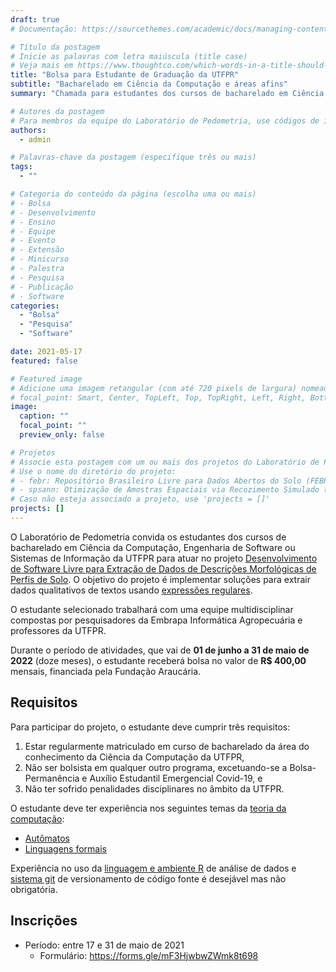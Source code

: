 ```yaml
---
draft: true
# Documentação: https://sourcethemes.com/academic/docs/managing-content/

# Título da postagem
# Inicie as palavras com letra maiúscula (title case)
# Veja mais em https://www.thoughtco.com/which-words-in-a-title-should-be-capitalized-1691026
title: "Bolsa para Estudante de Graduação da UTFPR"
subtitle: "Bacharelado em Ciência da Computação e áreas afins"
summary: "Chamada para estudantes dos cursos de bacharelado em Ciência da Computação, Engenharia de Software ou Sistemas de Informação da UTFPR atuarem em projeto de pesquisa de extração de dados de textos usando expressões regulares (regex). Os desenvolvimentos da pesquisa serão publicados na forma de pacote R."

# Autores da postagem
# Para membros da equipe do Laboratório de Pedometria, use códigos de identificação conforme 'content/authors'
authors:
  - admin

# Palavras-chave da postagem (especifique três ou mais)
tags:
  - ""

# Categoria do conteúdo da página (escolha uma ou mais)
# - Bolsa
# - Desenvolvimento
# - Ensino
# - Equipe
# - Evento
# - Extensão
# - Minicurso
# - Palestra
# - Pesquisa
# - Publicação
# - Software
categories:
  - "Bolsa"
  - "Pesquisa"
  - "Software"

date: 2021-05-17
featured: false

# Featured image
# Adicione uma imagem retangular (com até 720 pixels de largura) nomeada 'featured' ao diretório desta postagem
# focal_point: Smart, Center, TopLeft, Top, TopRight, Left, Right, BottomLeft, Bottom, BottomRight
image:
  caption: ""
  focal_point: ""
  preview_only: false

# Projetos
# Associe esta postagem com um ou mais dos projetos do Laboratório de Pedometria
# Use o nome do diretório do projeto:
# - febr: Repositório Brasileiro Livre para Dados Abertos do Solo (FEBR)
# - spsann: Otimização de Amostras Espaciais via Recozimento Simulado (SPSANN)
# Caso não esteja associado a projeto, use 'projects = []'
projects: []
---
```


O Laboratório de Pedometria convida os estudantes dos cursos de bacharelado em
Ciência da Computação, Engenharia de Software ou Sistemas de Informação da UTFPR
para atuar no projeto
[Desenvolvimento de Software Livre para Extração de Dados de Descrições Morfológicas de Perfis de Solo][projeto].
O objetivo do projeto é
implementar soluções para extrair dados qualitativos de textos usando [expressões regulares](https://pt.wikipedia.org/wiki/Express%C3%A3o_regular).

[projeto]: https://docs.google.com/document/d/1uqfw2JPlu9V4F4AKX3W6yLYb_bzgaDMAwY9k4nxP-xU/edit?usp=sharing

O estudante selecionado trabalhará com uma equipe multidisciplinar compostas por pesquisadores da
Embrapa Informática Agropecuária e professores da UTFPR.

Durante o período de atividades, que vai de
**01 de junho a 31 de maio de 2022** (doze meses),
o estudante receberá bolsa no valor de
**R$ 400,00** mensais,
financiada pela Fundação Araucária.

## Requisitos

Para participar do projeto, o estudante deve cumprir três requisitos:

1. Estar regularmente matriculado em curso de bacharelado da área do conhecimento da Ciência da Computação da UTFPR,
2. Não ser bolsista em qualquer outro programa, excetuando-se a Bolsa-Permanência e Auxílio Estudantil Emergencial Covid-19, e
3. Não ter sofrido penalidades disciplinares no âmbito da UTFPR.

O estudante deve ter experiência nos seguintes temas da [teoria da computação](https://pt.wikipedia.org/wiki/Teoria_da_computa%C3%A7%C3%A3o):

* [Autômatos](https://pt.wikipedia.org/wiki/Teoria_dos_aut%C3%B4matos)
* [Linguagens formais](https://pt.wikipedia.org/wiki/Linguagem_formal)

Experiência no uso da [linguagem e ambiente R][r] de análise de dados e
[sistema git][git] de versionamento de código fonte
é desejável mas não obrigatória.

[r]: https://pt.wikipedia.org/wiki/R_(linguagem_de_programa%C3%A7%C3%A3o)
[git]: https://pt.wikipedia.org/wiki/Git

## Inscrições

* Período: entre 17 e 31 de maio de 2021
  * Formulário: <https://forms.gle/mF3HjwbwZWmk8t698>
